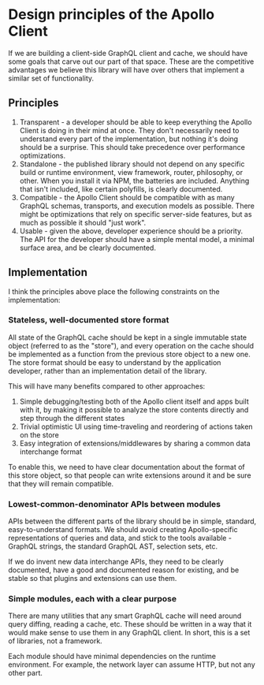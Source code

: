 # Design principles of the Apollo Client

If we are building a client-side GraphQL client and cache, we should have some goals that carve out our part of that space. These are the competitive advantages we believe this library will have over others that implement a similar set of functionality.

## Principles

1. Transparent - a developer should be able to keep everything the Apollo Client is doing in their mind at once. They don't necessarily need to understand every part of the implementation, but nothing it's doing should be a surprise. This should take precedence over performance optimizations.
2. Standalone - the published library should not depend on any specific build or runtime environment, view framework, router, philosophy, or other. When you install it via NPM, the batteries are included. Anything that isn't included, like certain polyfills, is clearly documented.
3. Compatible - the Apollo Client should be compatible with as many GraphQL schemas, transports, and execution models as possible. There might be optimizations that rely on specific server-side features, but as much as possible it should "just work".
4. Usable - given the above, developer experience should be a priority. The API for the developer should have a simple mental model, a minimal surface area, and be clearly documented.

## Implementation

I think the principles above place the following constraints on the implementation:

### Stateless, well-documented store format

All state of the GraphQL cache should be kept in a single immutable state object (referred to as the "store"), and every operation on the cache should be implemented as a function from the previous store object to a new one. The store format should be easy to understand by the application developer, rather than an implementation detail of the library.

This will have many benefits compared to other approaches:

1. Simple debugging/testing both of the Apollo client itself and apps built with it, by making it possible to analyze the store contents directly and step through the different states
2. Trivial optimistic UI using time-traveling and reordering of actions taken on the store
3. Easy integration of extensions/middlewares by sharing a common data interchange format

To enable this, we need to have clear documentation about the format of this store object, so that people can write extensions around it and be sure that they will remain compatible.

### Lowest-common-denominator APIs between modules

APIs between the different parts of the library should be in simple, standard, easy-to-understand formats. We should avoid creating Apollo-specific representations of queries and data, and stick to the tools available - GraphQL strings, the standard GraphQL AST, selection sets, etc.

If we do invent new data interchange APIs, they need to be clearly documented, have a good and documented reason for existing, and be stable so that plugins and extensions can use them.

### Simple modules, each with a clear purpose

There are many utilities that any smart GraphQL cache will need around query diffing, reading a cache, etc. These should be written in a way that it would make sense to use them in any GraphQL client. In short, this is a set of libraries, not a framework.

Each module should have minimal dependencies on the runtime environment. For example, the network layer can assume HTTP, but not any other part.
